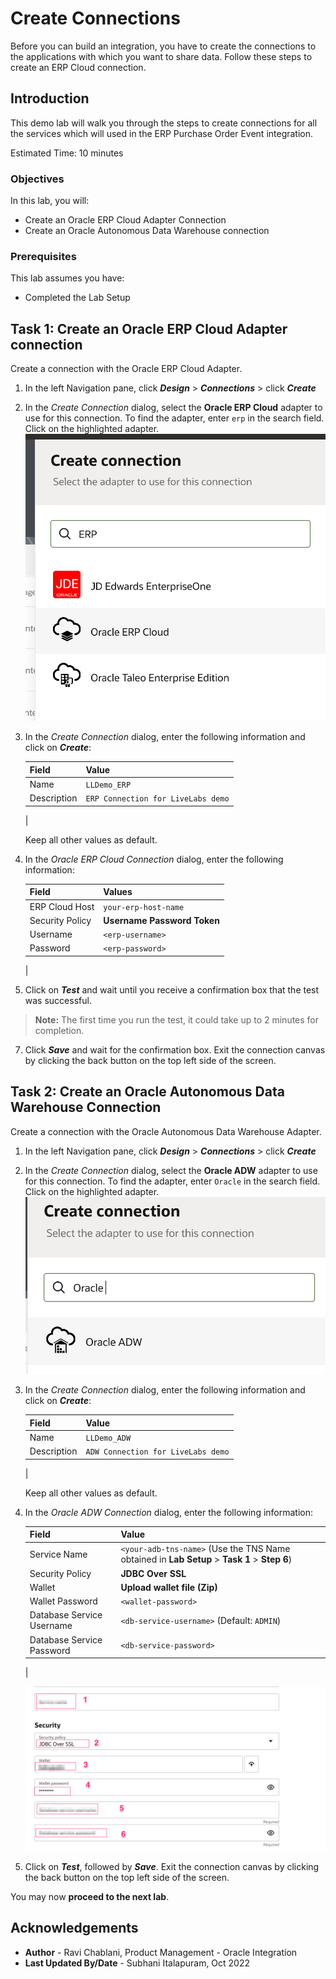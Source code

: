 # Create Connections
Before you can build an integration, you have to create the connections to the applications with which you want to share data. Follow these steps to create an ERP Cloud connection.

## Introduction
This demo lab will walk you through the steps to create connections for all the services which will used in the ERP Purchase Order Event integration.

Estimated Time: 10 minutes

### Objectives
In this lab, you will:
- Create an Oracle ERP Cloud Adapter Connection
- Create an Oracle Autonomous Data Warehouse connection

### Prerequisites
This lab assumes you have:
- Completed the Lab Setup


## Task 1: Create an Oracle ERP Cloud Adapter connection
Create a connection with the Oracle ERP Cloud Adapter.

1. In the left Navigation pane, click ***Design*** &gt; ***Connections*** &gt; click ***Create***
2. In the *Create Connection* dialog, select the **Oracle ERP Cloud** adapter to use for this connection. To find the adapter, enter `erp` in the search field. Click on the highlighted adapter.
    ![Create ERP Cloud connection](images/create-erp-connection.png)

4. In the *Create Connection* dialog, enter the following information and click on ***Create***:

    | **Field**        | **Value**          |       
    | --- | ----------- |
    | Name         | `LLDemo_ERP`       |
    | Description  | `ERP Connection for LiveLabs demo` |
    |

    Keep all other values as default.

5. In the *Oracle ERP Cloud Connection* dialog, enter the following information:

    | **Field**  | **Values** |
    |---|---|
    |ERP Cloud Host | `your-erp-host-name` |
    |Security Policy | **Username Password Token**|
    |Username | `<erp-username>`|
    |Password | `<erp-password>`|
    |

6. Click on ***Test*** and wait until you receive a
confirmation box that the test was successful.

> **Note:**  The first time you run the test, it could take up to 2 minutes for completion.

7. Click ***Save*** and wait for the confirmation box. Exit the connection canvas by clicking the back button on the top left side of the screen.



## Task 2: Create an Oracle Autonomous Data Warehouse Connection
Create a connection with the Oracle Autonomous Data Warehouse Adapter.

1. In the left Navigation pane, click ***Design*** &gt; ***Connections*** &gt; click ***Create***

2. In the *Create Connection* dialog, select the **Oracle ADW** adapter to use for this connection. To find the adapter, enter `Oracle` in the search field. Click on the highlighted adapter.
    ![Create ADW connection](images/create-adw-connection.png)

3. In the *Create Connection* dialog, enter the following information and click on ***Create***:

    | **Field**        | **Value**          |       
    | --- | ----------- |
    | Name         | `LLDemo_ADW`       |
    | Description  | `ADW Connection for LiveLabs demo` |
    |

    Keep all other values as default.

4. In the *Oracle ADW Connection* dialog, enter the following information:

    | **Field**  | **Value** |
    |---|---|
    |Service Name | `<your-adb-tns-name>` (Use the TNS Name obtained in **Lab Setup** &gt; **Task 1** &gt; **Step 6**) |
    |Security Policy | **JDBC Over SSL**|
    |Wallet | **Upload wallet file (Zip)** |
    |Wallet Password | `<wallet-password>`|
    |Database Service Username | `<db-service-username>` (Default: `ADMIN`)|
    |Database Service Password | `<db-service-password>` |
    |

    ![Configure ADW connection](images/configure-adw-connection.png)

5. Click on ***Test***, followed by ***Save***. Exit the connection canvas by clicking the back button on the top left side of the screen.


You may now **proceed to the next lab**.


## Acknowledgements
* **Author** - Ravi Chablani, Product Management - Oracle Integration
* **Last Updated By/Date** - Subhani Italapuram, Oct 2022

